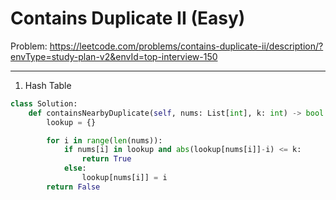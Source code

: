 Contains Duplicate II (Easy)
===

Problem: https://leetcode.com/problems/contains-duplicate-ii/description/?envType=study-plan-v2&envId=top-interview-150

---

1. Hash Table
```python
class Solution:
    def containsNearbyDuplicate(self, nums: List[int], k: int) -> bool:
        lookup = {}

        for i in range(len(nums)):
            if nums[i] in lookup and abs(lookup[nums[i]]-i) <= k:
                return True
            else:
                lookup[nums[i]] = i
        return False
```

